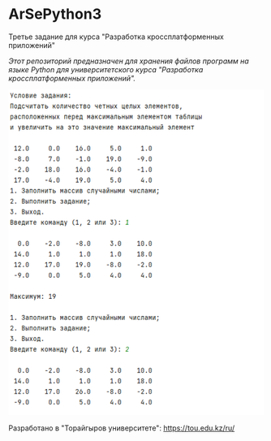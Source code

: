 # ArSePython3
Третье задание для курса "Разработка кроссплатформенных приложений"

_Этот репозиторий предназначен для хранения файлов программ на языке Python для университетского курса "Разработка кроссплатформенных приложений"._

![Screenshot](screen.PNG)

Разработано в "Торайгыров университете": https://tou.edu.kz/ru/
